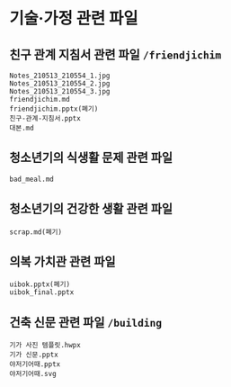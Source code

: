 # 기술·가정 관련 파일

## 친구 관계 지침서 관련 파일 `/friendjichim`
```
Notes_210513_210554_1.jpg
Notes_210513_210554_2.jpg
Notes_210513_210554_3.jpg
friendjichim.md
friendjichim.pptx(폐기)
친구-관계-지침서.pptx
대본.md
```

## 청소년기의 식생활 문제 관련 파일
```
bad_meal.md
```

## 청소년기의 건강한 생활 관련 파일
```
scrap.md(폐기)
```

## 의복 가치관 관련 파일
```
uibok.pptx(폐기)
uibok_final.pptx
```

## 건축 신문 관련 파일 `/building`
```
기가 사진 템플릿.hwpx
기가 신문.pptx
야저기어때.pptx
야저기어때.svg
```
